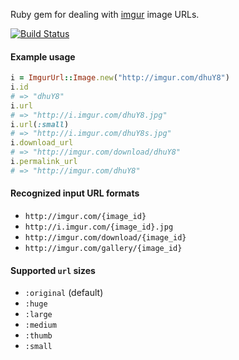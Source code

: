 Ruby gem for dealing with [imgur](http://imgur.com) image URLs.

[![Build Status](https://secure.travis-ci.org/6/imgur_url.png?branch=master)](http://travis-ci.org/6/imgur_url)


#### Example usage
```ruby
i = ImgurUrl::Image.new("http://imgur.com/dhuY8")
i.id
# => "dhuY8"
i.url
# => "http://i.imgur.com/dhuY8.jpg"
i.url(:small)
# => "http://i.imgur.com/dhuY8s.jpg"
i.download_url
# => "http://imgur.com/download/dhuY8"
i.permalink_url
# => "http://imgur.com/dhuY8"
```

#### Recognized input URL formats
- `http://imgur.com/{image_id}`
- `http://i.imgur.com/{image_id}.jpg`
- `http://imgur.com/download/{image_id}`
- `http://imgur.com/gallery/{image_id}`

#### Supported `url` sizes
- `:original` (default)
- `:huge`
- `:large`
- `:medium`
- `:thumb`
- `:small`
